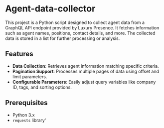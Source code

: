 # Agent-data-collector

This project is a Python script designed to collect agent data from a GraphQL API endpoint provided by Luxury Presence. It fetches information such as agent names, positions, contact details, and more. The collected data is stored in a list for further processing or analysis.
## Features

- **Data Collection**: Retrieves agent information matching specific criteria.
- **Pagination Support**: Processes multiple pages of data using offset and limit parameters.
- **Configurable Parameters**: Easily adjust query variables like company ID, tags, and sorting options.

## Prerequisites

- Python 3.x
- `requests` library'
